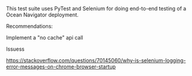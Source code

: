 This test suite uses PyTest and Selenium for doing end-to-end testing of a Ocean Navigator deployment.

Recommendations:

Implement a "no cache" api call 


Issuess


https://stackoverflow.com/questions/70145060/why-is-selenium-logging-error-messages-on-chrome-browser-startup